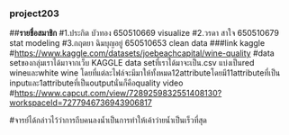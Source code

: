 ### project203
##**รายชื่อสมาชิก**
#1.ประกิต บัวทอง 650510669 visualize
#2.วรดา สาใจ 650510679 stat modeling
#3.กฤตยา ฉิมบุญอยู่ 650510653 clean data 
###link kaggle
#https://www.kaggle.com/datasets/joebeachcapital/wine-quality
#data setของกลุ่มเราได้มาจากเว็บ KAGGLE  data setที่เราได้มาจะเป็น.csv แบ่งเป็นred wineและwhite wine โดยที่แต่ละไฟล์จะมีมาให้ทั้งหมด12attributeโดยมี11attributeที่เป็น inputและ1attributeที่เป็นoutputนั่นก็คือquality 
video
#https://www.capcut.com/view/7289259832551408130?workspaceId=7277946736943906817

#จารย์ได้กล่าวไว้ว่าการถีบคนลงน้ำเป็นการทำให้เค้าว่ายน้ำเป็นเร็วที่สุด

